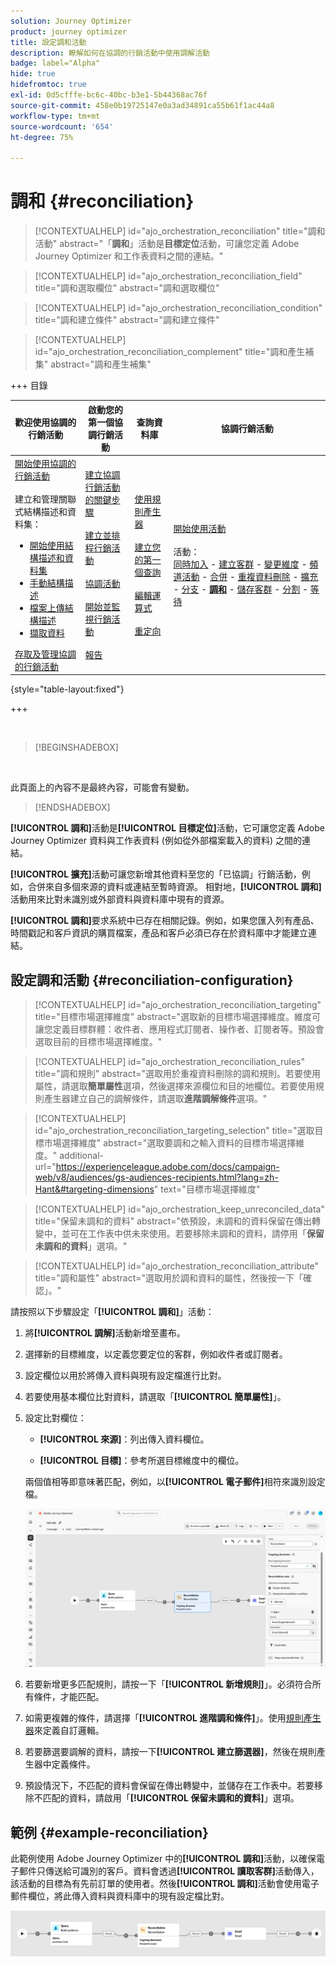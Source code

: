 ```yaml
---
solution: Journey Optimizer
product: journey optimizer
title: 設定調和活動
description: 瞭解如何在協調的行銷活動中使用調解活動
badge: label="Alpha"
hide: true
hidefromtoc: true
exl-id: 0d5cfffe-bc6c-40bc-b3e1-5b44368ac76f
source-git-commit: 458e0b19725147e0a3ad34891ca55b61f1ac44a8
workflow-type: tm+mt
source-wordcount: '654'
ht-degree: 75%

---
```


# 調和 {#reconciliation}

>[!CONTEXTUALHELP]
>id="ajo_orchestration_reconciliation"
>title="調和活動"
>abstract="「**調和**」活動是&#x200B;**目標定位**&#x200B;活動，可讓您定義 Adobe Journey Optimizer 和工作表資料之間的連結。"

>[!CONTEXTUALHELP]
>id="ajo_orchestration_reconciliation_field"
>title="調和選取欄位"
>abstract="調和選取欄位"

>[!CONTEXTUALHELP]
>id="ajo_orchestration_reconciliation_condition"
>title="調和建立條件"
>abstract="調和建立條件"

>[!CONTEXTUALHELP]
>id="ajo_orchestration_reconciliation_complement"
>title="調和產生補集"
>abstract="調和產生補集"


+++ 目錄

| 歡迎使用協調的行銷活動 | 啟動您的第一個協調行銷活動 | 查詢資料庫 | 協調行銷活動 |
|---|---|---|---|
| [開始使用協調的行銷活動](../gs-orchestrated-campaigns.md)<br/><br/>建立和管理關聯式結構描述和資料集：</br> <ul><li>[開始使用結構描述和資料集](../gs-schemas.md)</li><li>[手動結構描述](../manual-schema.md)</li><li>[檔案上傳結構描述](../file-upload-schema.md)</li><li>[擷取資料](../ingest-data.md)</li></ul>[存取及管理協調的行銷活動](../access-manage-orchestrated-campaigns.md) | [建立協調行銷活動的關鍵步驟](../gs-campaign-creation.md)<br/><br/>[建立並排程行銷活動](../create-orchestrated-campaign.md)<br/><br/>[協調活動](../orchestrate-activities.md)<br/><br/>[開始並監視行銷活動](../start-monitor-campaigns.md)<br/><br/>[報告](../reporting-campaigns.md) | [使用規則產生器](../orchestrated-rule-builder.md)<br/><br/>[建立您的第一個查詢](../build-query.md)<br/><br/>[編輯運算式](../edit-expressions.md)<br/><br/>[重定向](../retarget.md) | [開始使用活動](about-activities.md)<br/><br/>活動：<br/>[同時加入](and-join.md) - [建立客群](build-audience.md) - [變更維度](change-dimension.md) - [頻道活動](channels.md) - [合併](combine.md) - [重複資料刪除](deduplication.md) - [擴充](enrichment.md) - [分支](fork.md) - <b>[調和](reconciliation.md)</b> - [儲存客群](save-audience.md) - [分割](split.md) - [等待](wait.md) |

{style="table-layout:fixed"}

+++

<br/>

>[!BEGINSHADEBOX]

</br>

此頁面上的內容不是最終內容，可能會有變動。

>[!ENDSHADEBOX]

**[!UICONTROL 調和]**&#x200B;活動是&#x200B;**[!UICONTROL 目標定位]**&#x200B;活動，它可讓您定義 Adobe Journey Optimizer 資料與工作表資料 (例如從外部檔案載入的資料) 之間的連結。

**[!UICONTROL 擴充]**&#x200B;活動可讓您新增其他資料至您的「已協調」行銷活動，例如，合併來自多個來源的資料或連結至暫時資源。 相對地，**[!UICONTROL 調和]**&#x200B;活動用來比對未識別或外部資料與資料庫中現有的資源。

**[!UICONTROL 調和]**&#x200B;要求系統中已存在相關記錄。例如，如果您匯入列有產品、時間戳記和客戶資訊的購買檔案，產品和客戶必須已存在於資料庫中才能建立連結。

## 設定調和活動 {#reconciliation-configuration}

>[!CONTEXTUALHELP]
>id="ajo_orchestration_reconciliation_targeting"
>title="目標市場選擇維度"
>abstract="選取新的目標市場選擇維度。維度可讓您定義目標群體：收件者、應用程式訂閱者、操作者、訂閱者等。預設會選取目前的目標市場選擇維度。"

>[!CONTEXTUALHELP]
>id="ajo_orchestration_reconciliation_rules"
>title="調和規則"
>abstract="選取用於重複資料刪除的調和規則。若要使用屬性，請選取&#x200B;**簡單屬性**&#x200B;選項，然後選擇來源欄位和目的地欄位。若要使用規則產生器建立自己的調解條件，請選取&#x200B;**進階調解條件**&#x200B;選項。"

>[!CONTEXTUALHELP]
>id="ajo_orchestration_reconciliation_targeting_selection"
>title="選取目標市場選擇維度"
>abstract="選取要調和之輸入資料的目標市場選擇維度。"
>additional-url="https://experienceleague.adobe.com/docs/campaign-web/v8/audiences/gs-audiences-recipients.html?lang=zh-Hant&#targeting-dimensions" text="目標市場選擇維度"

>[!CONTEXTUALHELP]
>id="ajo_orchestration_keep_unreconciled_data"
>title="保留未調和的資料"
>abstract="依預設，未調和的資料保留在傳出轉變中，並可在工作表中供未來使用。若要移除未調和的資料，請停用「**保留未調和的資料**」選項。"

>[!CONTEXTUALHELP]
>id="ajo_orchestration_reconciliation_attribute"
>title="調和屬性"
>abstract="選取用於調和資料的屬性，然後按一下「確認」。"

請按照以下步驟設定「**[!UICONTROL 調和]**」活動：

1. 將&#x200B;**[!UICONTROL 調解]**&#x200B;活動新增至畫布。

1. 選擇新的目標維度，以定義您要定位的客群，例如收件者或訂閱者。

1. 設定欄位以用於將傳入資料與現有設定檔進行比對。

1. 若要使用基本欄位比對資料，請選取「**[!UICONTROL 簡單屬性]**」。

1. 設定比對欄位：

   * **[!UICONTROL 來源]**：列出傳入資料欄位。

   * **[!UICONTROL 目標]**：參考所選目標維度中的欄位。

   兩個值相等即意味著匹配，例如，以&#x200B;**[!UICONTROL 電子郵件]**&#x200B;相符來識別設定檔。

   ![](../assets/workflow-reconciliation-criteria.png)

1. 若要新增更多匹配規則，請按一下「**[!UICONTROL 新增規則]**」。必須符合所有條件，才能匹配。

1. 如需更複雜的條件，請選擇「**[!UICONTROL 進階調和條件]**」。使用[規則產生器](../orchestrated-rule-builder.md)來定義自訂邏輯。

1. 若要篩選要調解的資料，請按一下&#x200B;**[!UICONTROL 建立篩選器]**，然後在規則產生器中定義條件。

1. 預設情況下，不匹配的資料會保留在傳出轉變中，並儲存在工作表中。若要移除不匹配的資料，請啟用「**[!UICONTROL 保留未調和的資料]**」選項。

## 範例 {#example-reconciliation}

此範例使用 Adobe Journey Optimizer 中的&#x200B;**[!UICONTROL 調和]**&#x200B;活動，以確保電子郵件只傳送給可識別的客戶。資料會透過&#x200B;**[!UICONTROL 讀取客群]**&#x200B;活動傳入，該活動的目標為有先前訂單的使用者。然後&#x200B;**[!UICONTROL 調和]**&#x200B;活動會使用電子郵件欄位，將此傳入資料與資料庫中的現有設定檔比對。

![](../assets/workflow-reconciliation-sample-1.0.png)

